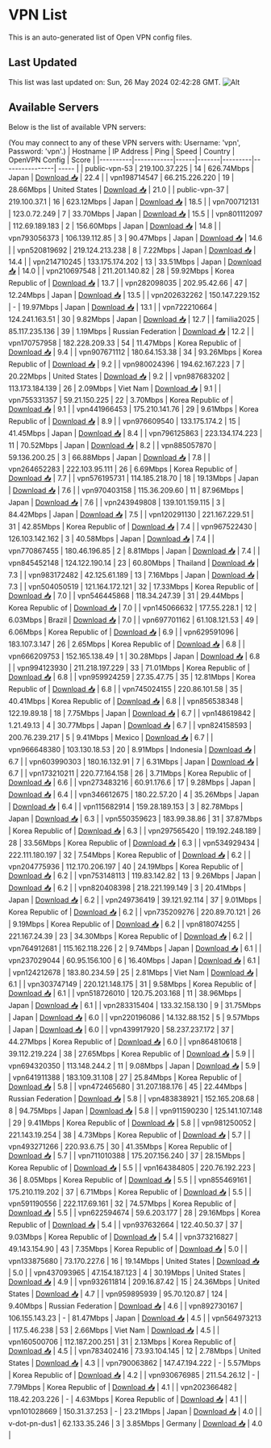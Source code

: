 # VPN List

This is an auto-generated list of Open VPN config files.

## Last Updated

This list was last updated on: Sun, 26 May 2024 02:42:28 GMT.
![Alt](https://repobeats.axiom.co/api/embed/186b98318ef1479477931607c1ad7d823f12451f.svg "Repobeats analytics image")

## Available Servers

Below is the list of available VPN servers:

(You may connect to any of these VPN servers with: Username: 'vpn', Password: 'vpn'.)
| Hostname | IP Address | Ping | Speed | Country | OpenVPN Config | Score |
|----------|------------|------|-------|---------|----------------| ----- |
| public-vpn-53 | 219.100.37.225 | 14 | 626.74Mbps | Japan | [Download 📥](./configs/server_0_JP.ovpn) | 22.4 |
| vpn198714547 | 66.215.226.220 | 19 | 28.66Mbps | United States | [Download 📥](./configs/server_1_US.ovpn) | 21.0 |
| public-vpn-37 | 219.100.37.1 | 16 | 623.12Mbps | Japan | [Download 📥](./configs/server_2_JP.ovpn) | 18.5 |
| vpn700712131 | 123.0.72.249 | 7 | 33.70Mbps | Japan | [Download 📥](./configs/server_3_JP.ovpn) | 15.5 |
| vpn801112097 | 112.69.189.183 | 2 | 156.60Mbps | Japan | [Download 📥](./configs/server_4_JP.ovpn) | 14.8 |
| vpn793056373 | 106.139.112.85 | 3 | 90.47Mbps | Japan | [Download 📥](./configs/server_5_JP.ovpn) | 14.6 |
| vpn520819692 | 219.124.213.238 | 8 | 7.22Mbps | Japan | [Download 📥](./configs/server_6_JP.ovpn) | 14.4 |
| vpn214710245 | 133.175.174.202 | 13 | 33.51Mbps | Japan | [Download 📥](./configs/server_7_JP.ovpn) | 14.0 |
| vpn210697548 | 211.201.140.82 | 28 | 59.92Mbps | Korea Republic of | [Download 📥](./configs/server_8_KR.ovpn) | 13.7 |
| vpn282098035 | 202.95.42.66 | 47 | 12.24Mbps | Japan | [Download 📥](./configs/server_9_JP.ovpn) | 13.5 |
| vpn202632262 | 150.147.229.152 | - | 19.97Mbps | Japan | [Download 📥](./configs/server_10_JP.ovpn) | 13.1 |
| vpn722210664 | 124.241.163.51 | 30 | 9.82Mbps | Japan | [Download 📥](./configs/server_11_JP.ovpn) | 12.7 |
| familia2025 | 85.117.235.136 | 39 | 1.19Mbps | Russian Federation | [Download 📥](./configs/server_12_RU.ovpn) | 12.2 |
| vpn170757958 | 182.228.209.33 | 54 | 11.47Mbps | Korea Republic of | [Download 📥](./configs/server_13_KR.ovpn) | 9.4 |
| vpn907671112 | 180.64.153.38 | 34 | 93.26Mbps | Korea Republic of | [Download 📥](./configs/server_14_KR.ovpn) | 9.2 |
| vpn980024396 | 194.62.167.223 | 7 | 20.22Mbps | United States | [Download 📥](./configs/server_15_US.ovpn) | 9.2 |
| vpn987683202 | 113.173.184.139 | 26 | 2.09Mbps | Viet Nam | [Download 📥](./configs/server_16_VN.ovpn) | 9.1 |
| vpn755331357 | 59.21.150.225 | 22 | 3.70Mbps | Korea Republic of | [Download 📥](./configs/server_17_KR.ovpn) | 9.1 |
| vpn441966453 | 175.210.141.76 | 29 | 9.61Mbps | Korea Republic of | [Download 📥](./configs/server_18_KR.ovpn) | 8.9 |
| vpn976609540 | 133.175.174.2 | 15 | 41.45Mbps | Japan | [Download 📥](./configs/server_19_JP.ovpn) | 8.4 |
| vpn796125863 | 223.134.174.223 | 11 | 70.52Mbps | Japan | [Download 📥](./configs/server_20_JP.ovpn) | 8.2 |
| vpn885057870 | 59.136.200.25 | 3 | 66.88Mbps | Japan | [Download 📥](./configs/server_21_JP.ovpn) | 7.8 |
| vpn264652283 | 222.103.95.111 | 26 | 6.69Mbps | Korea Republic of | [Download 📥](./configs/server_22_KR.ovpn) | 7.7 |
| vpn576195731 | 114.185.218.70 | 18 | 19.13Mbps | Japan | [Download 📥](./configs/server_23_JP.ovpn) | 7.6 |
| vpn970403158 | 115.36.209.60 | 11 | 87.96Mbps | Japan | [Download 📥](./configs/server_24_JP.ovpn) | 7.6 |
| vpn243949808 | 139.101.159.115 | 3 | 84.42Mbps | Japan | [Download 📥](./configs/server_25_JP.ovpn) | 7.5 |
| vpn120291130 | 221.167.229.51 | 31 | 42.85Mbps | Korea Republic of | [Download 📥](./configs/server_26_KR.ovpn) | 7.4 |
| vpn967522430 | 126.103.142.162 | 3 | 40.58Mbps | Japan | [Download 📥](./configs/server_27_JP.ovpn) | 7.4 |
| vpn770867455 | 180.46.196.85 | 2 | 8.81Mbps | Japan | [Download 📥](./configs/server_28_JP.ovpn) | 7.4 |
| vpn845452148 | 124.122.190.14 | 23 | 60.80Mbps | Thailand | [Download 📥](./configs/server_29_TH.ovpn) | 7.3 |
| vpn983172482 | 42.125.61.189 | 13 | 7.16Mbps | Japan | [Download 📥](./configs/server_30_JP.ovpn) | 7.3 |
| vpn504050519 | 121.164.172.121 | 32 | 17.33Mbps | Korea Republic of | [Download 📥](./configs/server_31_KR.ovpn) | 7.0 |
| vpn546445868 | 118.34.247.39 | 31 | 29.44Mbps | Korea Republic of | [Download 📥](./configs/server_32_KR.ovpn) | 7.0 |
| vpn145066632 | 177.55.228.1 | 12 | 6.03Mbps | Brazil | [Download 📥](./configs/server_33_BR.ovpn) | 7.0 |
| vpn697701162 | 61.108.121.53 | 49 | 6.06Mbps | Korea Republic of | [Download 📥](./configs/server_34_KR.ovpn) | 6.9 |
| vpn629591096 | 183.107.3.147 | 26 | 2.65Mbps | Korea Republic of | [Download 📥](./configs/server_35_KR.ovpn) | 6.8 |
| vpn666209753 | 152.165.138.49 | 1 | 30.28Mbps | Japan | [Download 📥](./configs/server_36_JP.ovpn) | 6.8 |
| vpn994123930 | 211.218.197.229 | 33 | 71.01Mbps | Korea Republic of | [Download 📥](./configs/server_37_KR.ovpn) | 6.8 |
| vpn959924259 | 27.35.47.75 | 35 | 12.81Mbps | Korea Republic of | [Download 📥](./configs/server_38_KR.ovpn) | 6.8 |
| vpn745024155 | 220.86.101.58 | 35 | 40.41Mbps | Korea Republic of | [Download 📥](./configs/server_39_KR.ovpn) | 6.8 |
| vpn856538348 | 122.19.89.18 | 18 | 7.75Mbps | Japan | [Download 📥](./configs/server_40_JP.ovpn) | 6.7 |
| vpn148619842 | 1.21.49.13 | 4 | 30.77Mbps | Japan | [Download 📥](./configs/server_41_JP.ovpn) | 6.7 |
| vpn824158593 | 200.76.239.217 | 5 | 9.41Mbps | Mexico | [Download 📥](./configs/server_42_MX.ovpn) | 6.7 |
| vpn966648380 | 103.130.18.53 | 20 | 8.91Mbps | Indonesia | [Download 📥](./configs/server_43_ID.ovpn) | 6.7 |
| vpn603990303 | 180.16.132.91 | 7 | 6.31Mbps | Japan | [Download 📥](./configs/server_44_JP.ovpn) | 6.7 |
| vpn173210211 | 220.77.164.158 | 26 | 3.71Mbps | Korea Republic of | [Download 📥](./configs/server_45_KR.ovpn) | 6.6 |
| vpn273483216 | 60.91.176.6 | 17 | 9.28Mbps | Japan | [Download 📥](./configs/server_46_JP.ovpn) | 6.4 |
| vpn346612675 | 180.22.57.20 | 4 | 35.26Mbps | Japan | [Download 📥](./configs/server_47_JP.ovpn) | 6.4 |
| vpn115682914 | 159.28.189.153 | 3 | 82.78Mbps | Japan | [Download 📥](./configs/server_48_JP.ovpn) | 6.3 |
| vpn550359623 | 183.99.38.86 | 31 | 37.87Mbps | Korea Republic of | [Download 📥](./configs/server_49_KR.ovpn) | 6.3 |
| vpn297565420 | 119.192.248.189 | 28 | 33.56Mbps | Korea Republic of | [Download 📥](./configs/server_50_KR.ovpn) | 6.3 |
| vpn534929434 | 222.111.180.197 | 32 | 7.54Mbps | Korea Republic of | [Download 📥](./configs/server_51_KR.ovpn) | 6.2 |
| vpn204775936 | 112.170.206.197 | 40 | 24.19Mbps | Korea Republic of | [Download 📥](./configs/server_52_KR.ovpn) | 6.2 |
| vpn753148113 | 119.83.142.82 | 13 | 9.26Mbps | Japan | [Download 📥](./configs/server_53_JP.ovpn) | 6.2 |
| vpn820408398 | 218.221.199.149 | 3 | 20.41Mbps | Japan | [Download 📥](./configs/server_54_JP.ovpn) | 6.2 |
| vpn249736419 | 39.121.92.114 | 37 | 9.01Mbps | Korea Republic of | [Download 📥](./configs/server_55_KR.ovpn) | 6.2 |
| vpn735209276 | 220.89.70.121 | 26 | 9.19Mbps | Korea Republic of | [Download 📥](./configs/server_56_KR.ovpn) | 6.2 |
| vpn818074255 | 221.167.24.39 | 23 | 34.30Mbps | Korea Republic of | [Download 📥](./configs/server_57_KR.ovpn) | 6.2 |
| vpn764912681 | 115.162.118.226 | 2 | 9.74Mbps | Japan | [Download 📥](./configs/server_58_JP.ovpn) | 6.1 |
| vpn237029044 | 60.95.156.100 | 6 | 16.40Mbps | Japan | [Download 📥](./configs/server_59_JP.ovpn) | 6.1 |
| vpn124212678 | 183.80.234.59 | 25 | 2.81Mbps | Viet Nam | [Download 📥](./configs/server_60_VN.ovpn) | 6.1 |
| vpn303747149 | 220.121.148.175 | 31 | 9.58Mbps | Korea Republic of | [Download 📥](./configs/server_61_KR.ovpn) | 6.1 |
| vpn518726010 | 120.75.203.168 | 11 | 38.96Mbps | Japan | [Download 📥](./configs/server_62_JP.ovpn) | 6.1 |
| vpn283315404 | 133.32.158.130 | 9 | 31.75Mbps | Japan | [Download 📥](./configs/server_63_JP.ovpn) | 6.0 |
| vpn220196086 | 14.132.88.152 | 5 | 9.57Mbps | Japan | [Download 📥](./configs/server_64_JP.ovpn) | 6.0 |
| vpn439917920 | 58.237.237.172 | 37 | 44.27Mbps | Korea Republic of | [Download 📥](./configs/server_65_KR.ovpn) | 6.0 |
| vpn864810618 | 39.112.219.224 | 38 | 27.65Mbps | Korea Republic of | [Download 📥](./configs/server_66_KR.ovpn) | 5.9 |
| vpn694320350 | 113.148.244.2 | 11 | 9.08Mbps | Japan | [Download 📥](./configs/server_67_JP.ovpn) | 5.9 |
| vpn641911388 | 183.109.31.108 | 27 | 25.84Mbps | Korea Republic of | [Download 📥](./configs/server_68_KR.ovpn) | 5.8 |
| vpn472465680 | 31.207.188.176 | 45 | 22.44Mbps | Russian Federation | [Download 📥](./configs/server_69_RU.ovpn) | 5.8 |
| vpn483838921 | 152.165.208.68 | 8 | 94.75Mbps | Japan | [Download 📥](./configs/server_70_JP.ovpn) | 5.8 |
| vpn911590230 | 125.141.107.148 | 29 | 9.41Mbps | Korea Republic of | [Download 📥](./configs/server_71_KR.ovpn) | 5.8 |
| vpn981250052 | 221.143.19.254 | 38 | 4.73Mbps | Korea Republic of | [Download 📥](./configs/server_72_KR.ovpn) | 5.7 |
| vpn493271266 | 220.93.6.75 | 30 | 41.35Mbps | Korea Republic of | [Download 📥](./configs/server_73_KR.ovpn) | 5.7 |
| vpn711010388 | 175.207.156.240 | 37 | 28.15Mbps | Korea Republic of | [Download 📥](./configs/server_74_KR.ovpn) | 5.5 |
| vpn164384805 | 220.76.192.223 | 36 | 8.05Mbps | Korea Republic of | [Download 📥](./configs/server_75_KR.ovpn) | 5.5 |
| vpn855469161 | 175.210.119.202 | 37 | 6.71Mbps | Korea Republic of | [Download 📥](./configs/server_76_KR.ovpn) | 5.5 |
| vpn591190556 | 222.117.69.161 | 32 | 74.57Mbps | Korea Republic of | [Download 📥](./configs/server_77_KR.ovpn) | 5.5 |
| vpn622594674 | 59.6.203.177 | 28 | 29.16Mbps | Korea Republic of | [Download 📥](./configs/server_78_KR.ovpn) | 5.4 |
| vpn937632664 | 122.40.50.37 | 37 | 9.03Mbps | Korea Republic of | [Download 📥](./configs/server_79_KR.ovpn) | 5.4 |
| vpn373216827 | 49.143.154.90 | 43 | 7.35Mbps | Korea Republic of | [Download 📥](./configs/server_80_KR.ovpn) | 5.0 |
| vpn133875680 | 73.170.227.6 | 16 | 19.14Mbps | United States | [Download 📥](./configs/server_81_US.ovpn) | 5.0 |
| vpn437093965 | 47.154.187.123 | 4 | 30.19Mbps | United States | [Download 📥](./configs/server_82_US.ovpn) | 4.9 |
| vpn932611814 | 209.16.87.42 | 15 | 24.36Mbps | United States | [Download 📥](./configs/server_83_US.ovpn) | 4.7 |
| vpn959895939 | 95.70.120.87 | 124 | 9.40Mbps | Russian Federation | [Download 📥](./configs/server_84_RU.ovpn) | 4.6 |
| vpn892730167 | 106.155.143.23 | - | 81.47Mbps | Japan | [Download 📥](./configs/server_85_JP.ovpn) | 4.5 |
| vpn564973213 | 117.5.46.238 | 53 | 2.66Mbps | Viet Nam | [Download 📥](./configs/server_86_VN.ovpn) | 4.5 |
| vpn160500706 | 112.187.200.251 | 31 | 2.13Mbps | Korea Republic of | [Download 📥](./configs/server_87_KR.ovpn) | 4.5 |
| vpn783402416 | 73.93.104.145 | 12 | 2.78Mbps | United States | [Download 📥](./configs/server_88_US.ovpn) | 4.3 |
| vpn790063862 | 147.47.194.222 | - | 5.57Mbps | Korea Republic of | [Download 📥](./configs/server_89_KR.ovpn) | 4.2 |
| vpn930676985 | 211.54.26.12 | - | 7.79Mbps | Korea Republic of | [Download 📥](./configs/server_90_KR.ovpn) | 4.1 |
| vpn202366482 | 118.42.203.226 | - | 4.63Mbps | Korea Republic of | [Download 📥](./configs/server_91_KR.ovpn) | 4.1 |
| vpn101028669 | 150.31.37.253 | - | 23.21Mbps | Japan | [Download 📥](./configs/server_92_JP.ovpn) | 4.0 |
| v-dot-pn-dus1 | 62.133.35.246 | 3 | 3.85Mbps | Germany | [Download 📥](./configs/server_93_DE.ovpn) | 4.0 |
